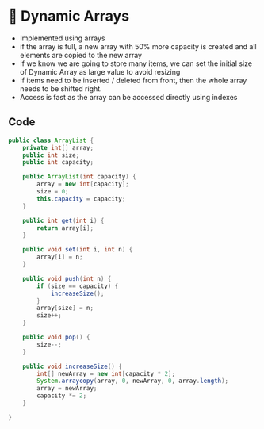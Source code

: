 # 🚀 Dynamic Arrays

- Implemented using arrays
- if the array is full, a new array with 50% more capacity is created and all elements are copied to the new array
- If we know we are going to store many items, we can set the initial size of Dynamic Array as large value to avoid resizing
- If items need to be inserted / deleted from front, then the whole array needs to be shifted right.
- Access is fast as the array can be accessed directly using indexes

## Code


```java
public class ArrayList {
    private int[] array;
    public int size;
    public int capacity;

    public ArrayList(int capacity) {
        array = new int[capacity];
        size = 0;
        this.capacity = capacity;
    }

    public int get(int i) {
        return array[i];
    }

    public void set(int i, int n) {
        array[i] = n;
    }

    public void push(int n) {
        if (size == capacity) {
            increaseSize();
        }
        array[size] = n;
        size++;
    }

    public void pop() {
        size--;
    }

    public void increaseSize() {
        int[] newArray = new int[capacity * 2];
        System.arraycopy(array, 0, newArray, 0, array.length);
        array = newArray;
        capacity *= 2;
    }

}
```

